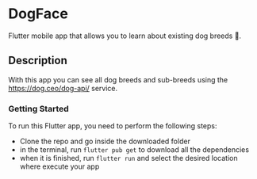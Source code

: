 # DogFace

Flutter mobile app that allows you to learn about existing dog breeds 🐶.

## Description

With this app you can see all dog breeds and sub-breeds using the https://dog.ceo/dog-api/ service.

### Getting Started

To run this Flutter app, you need to perform the following steps:

- Clone the repo and go inside the downloaded folder
- in the terminal, run `flutter pub get` to download all the dependencies
- when it is finished, run `flutter run` and select the desired location where execute your app
